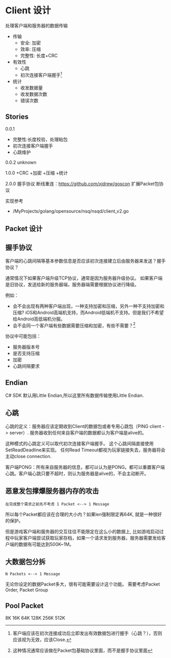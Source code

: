 # Client 设计

处理客户端和服务器的数据传输

* 传输
  * 安全: 加密
  * 效率: 压缩
  * 完整性: 长度+CRC
* 有效性
  * 心跳
  * 初次连接客户端握手[^1]
* 统计
  * 收发数据量
  * 收发数据次数
  * 错误次数


[^1]: 客户端应该在初次连接成功后立即发出有效数据包进行握手（心跳？），否则应该视为无效，应该Close.

## Stories

0.0.1

* 完整性:长度校验，处理粘包
* 初次连接客户端握手
* 心跳维护

0.0.2
unknown

1.0.0
+CRC
+加密
+压缩
+统计

2.0.0
握手协议
断线重连：https://github.com/xjdrew/goscon
扩展Packet包协议

实现参考

* /MyProjects/golang/opensource/nsq/nsqd/client_v2.go


## Packet 设计

## 握手协议

客户端的心跳间隔等基本参数信息是否应该初次连接建立后由服务器来发送？握手协议？

通常情况下如果客户端升级TCP协议，通常是因为服务器升级协议。
如果客户端是旧协议，发送给新的服务器端，服务器端需要根据协议进行降级。

例如：

* 会不会出现有两种客户端出现，一种支持加密和压缩，另外一种不支持加密和压缩?
iOS和Android高端机支持，而Android低端机不支持。但是我们不希望给Android高低端机分服。
* 会不会同一个客户端有些数据需要压缩和加密，有些不需要？[^2]

[^2]: 这种情况通常应该做在Packet包基础协议里面，而不是握手协议里面



协议中可能包括：

* 服务器版本号
* 是否支持压缩
* 加密
* 心跳间隔要求

## Endian

C# SDK 默认用Little Endian,所以这里所有数据传输使用Little Endian.

## 心跳

心跳的定义：服务器应该定期收到Client的数据包或者专用心跳包（PING client -> server）.
服务器收到任何来自客户端的数据都认为客户端是alive的。

这种模式的心跳定义可以取代初次连接客户端握手。
这个心跳间隔直接使用SetReadDeadline来实现。
任何Read Timeout都视为玩家链接失去，服务器将会主动close connection.

客户端PONG：所有来自服务器的信息，都可以认为是PONG。都可以重置客户端心跳。客户端心跳只要不超时，则认为服务器是alive的，不会主动断开。


## 恶意发包撑爆服务器内存的攻击
`在完成整个需求之前先不考虑 1 Packet <--> 1 Message`

所以每个Packet都应该在合理的大小内？如果len强制限定再64K, 就是一种很好的保护。

但是游戏客户端和服务器的交互往往不能限定在这么小的数据上, 比如游戏启动过程中玩家客户端尝试获取玩家存档，如果一个请求发到服务器，服务器需要发给客户端的数据有可能达到500K~1M。

## 大数据包分拆
`N Packets <--> 1 Message`

无论你设定的数据Packet多大，很有可能需要设计这个功能。
需要考虑Packet Order, Packet Group


## Pool Packet
8K
16K
64K
128K
256K
512K

